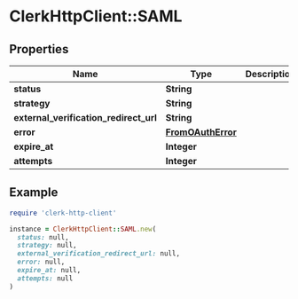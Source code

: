 # ClerkHttpClient::SAML

## Properties

| Name | Type | Description | Notes |
| ---- | ---- | ----------- | ----- |
| **status** | **String** |  |  |
| **strategy** | **String** |  |  |
| **external_verification_redirect_url** | **String** |  |  |
| **error** | [**FromOAuthError**](FromOAuthError.md) |  | [optional] |
| **expire_at** | **Integer** |  |  |
| **attempts** | **Integer** |  | [optional] |

## Example

```ruby
require 'clerk-http-client'

instance = ClerkHttpClient::SAML.new(
  status: null,
  strategy: null,
  external_verification_redirect_url: null,
  error: null,
  expire_at: null,
  attempts: null
)
```


